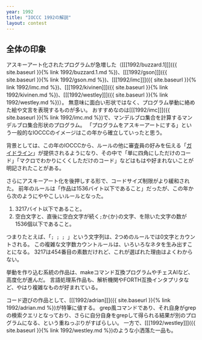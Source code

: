 ```yaml
---
year: 1992
title: "IOCCC 1992の解説"
layout: contest
---
```

## 全体の印象

アスキーアート化されたプログラムが急増した（[[[1992/buzzard.1]]]({{ site.baseurl }}{% link 1992/buzzard.1.md %})、[[[1992/gson]]]({{ site.baseurl }}{% link 1992/gson.md %})、[[[1992/imc]]]({{ site.baseurl }}{% link 1992/imc.md %})、[[[1992/kivinen]]]({{ site.baseurl }}{% link 1992/kivinen.md %})、[[[1992/westley]]]({{ site.baseurl }}{% link 1992/westley.md %})）。
無意味に面白い形状ではなく、プログラム挙動に絡めた絵や文言を表現するものが多い。
おすすめなのは[[[1992/imc]]]({{ site.baseurl }}{% link 1992/imc.md %})で、マンデルブロ集合を計算するマンデルブロ集合形状のプログラム。
「プログラムをアスキーアートにする」という一般的なIOCCCのイメージはこの年から確立していったと思う。

背景としては、この年のIOCCCから、ルールの他に審査員の好みを伝える「[ガイドライン](https://github.com/ioccc-src/winner/blob/main/1992/guidelines)」が提供されるようになり、その中で「単に四角にしただけのコード」「マクロでわかりにくくしただけのコード」などはもはや好まれないことが明記されたことがある。

さらにアスキーアート化を後押しする形で、コードサイズ制限がより緩和された。
前年のルールは「作品は1536バイト以下であること」だったが、この年から次のようにややこしいルールとなった。

1. 3217バイト以下であること。
2. 空白文字と、直後に空白文字が続く`;`か`{`か`}`の文字、を除いた文字の数が1536個以下であること。

つまりたとえば、「`; ; ; `」という文字列は、2つめのルールでは0文字とカウントされる。
この複雑な文字数カウントルールは、いろいろなネタを生み出すことになる。
3217は454番目の素数だけれど、これが選ばれた理由はよくわからない。

挙動を作り込む系統の作品は、makeコマンド互換プログラムやチェスAIなど、高度化が進んだ。
言語処理系作品も、解析機関やFORTH互換インタプリタなど、やはり複雑なものが好まれている。

コード遊びの作品として、[[[1992/adrian]]]({{ site.baseurl }}{% link 1992/adrian.md %})が特筆に値する。
grep風コマンドであり、それ自身がgrepの検索クエリとなっており、さらに自分自身をgrepして得られる結果が別のプログラムになる、という重ねっぷりがすばらしい。
一方で、[[[1992/westley]]]({{ site.baseurl }}{% link 1992/westley.md %})のような小洒落た一品も。
